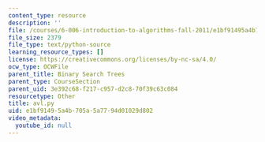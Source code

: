 ```yaml
---
content_type: resource
description: ''
file: /courses/6-006-introduction-to-algorithms-fall-2011/e1bf91495a4b705a5a7794d01029d802_avl.py
file_size: 2379
file_type: text/python-source
learning_resource_types: []
license: https://creativecommons.org/licenses/by-nc-sa/4.0/
ocw_type: OCWFile
parent_title: Binary Search Trees
parent_type: CourseSection
parent_uid: 3e392c68-f217-c957-d2c8-70f39c63c084
resourcetype: Other
title: avl.py
uid: e1bf9149-5a4b-705a-5a77-94d01029d802
video_metadata:
  youtube_id: null
---
```


